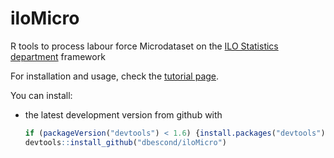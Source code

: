 iloMicro
======

R tools to process labour force Microdataset on the [ILO Statistics department](http://www.ilo.org/ilostat/) framework

For installation and usage, check the [tutorial page](https://github.com/iloMicro/vignettes/tutorial.md).  

You can install:

-   the latest development version from github with

    ``` r
    if (packageVersion("devtools") < 1.6) {install.packages("devtools")}
    devtools::install_github("dbescond/iloMicro")
    ```

